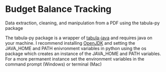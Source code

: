# Budget Balance Tracking
Data extraction, cleaning, and manipulation from a PDF using the tabula-py package

The tabula-py package is a wrapper of [tabula-java](https://github.com/tabulapdf/tabula-java) and requires java on your machine. I recommend installing [OpenJDK](https://jdk.java.net/22/) and setting the JAVA_HOME and PATH enivronment variables in python using the os package which creates an instance of the JAVA_HOME and PATH variables. For a more permanent instance set the environment variables in the command prompt (Windows) or terminal (Mac)
